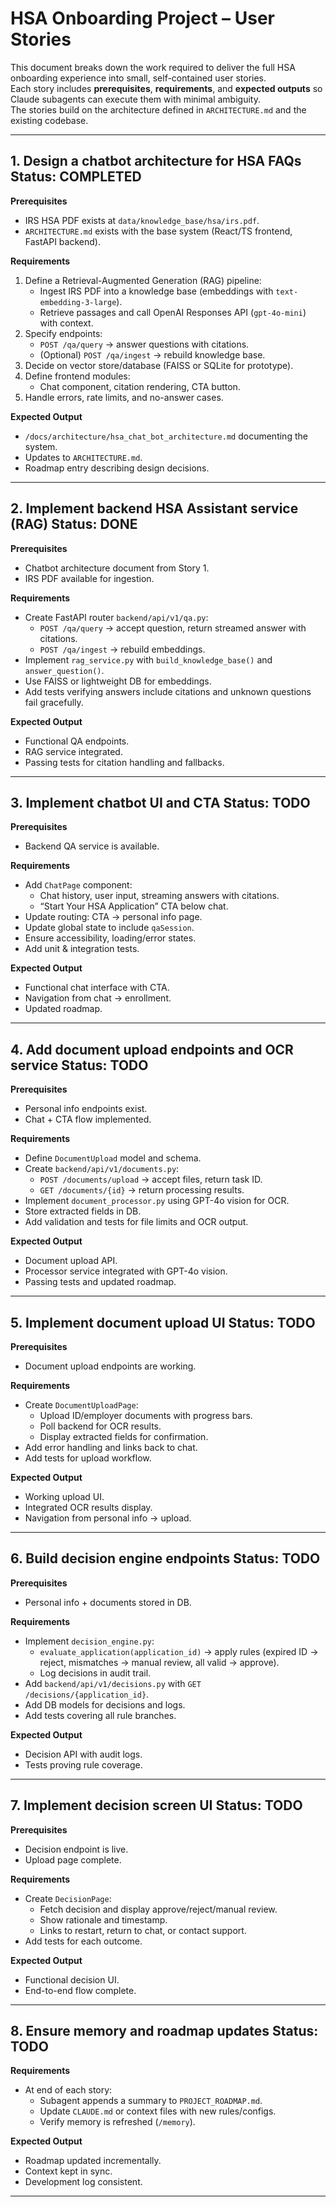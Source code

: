 # HSA Onboarding Project – User Stories

This document breaks down the work required to deliver the full HSA onboarding experience into small, self-contained user stories.  
Each story includes **prerequisites**, **requirements**, and **expected outputs** so Claude subagents can execute them with minimal ambiguity.  
The stories build on the architecture defined in `ARCHITECTURE.md` and the existing codebase.

---

## 1. Design a chatbot architecture for HSA FAQs  **Status:** COMPLETED

**Prerequisites**
- IRS HSA PDF exists at `data/knowledge_base/hsa/irs.pdf`.
- `ARCHITECTURE.md` exists with the base system (React/TS frontend, FastAPI backend).

**Requirements**
1. Define a Retrieval-Augmented Generation (RAG) pipeline:
    - Ingest IRS PDF into a knowledge base (embeddings with `text-embedding-3-large`).
    - Retrieve passages and call OpenAI Responses API (`gpt-4o-mini`) with context.
2. Specify endpoints:
    - `POST /qa/query` → answer questions with citations.
    - (Optional) `POST /qa/ingest` → rebuild knowledge base.
3. Decide on vector store/database (FAISS or SQLite for prototype).
4. Define frontend modules:
    - Chat component, citation rendering, CTA button.
5. Handle errors, rate limits, and no-answer cases.

**Expected Output**
- `/docs/architecture/hsa_chat_bot_architecture.md` documenting the system.
- Updates to `ARCHITECTURE.md`.
- Roadmap entry describing design decisions.

---

## 2. Implement backend HSA Assistant service (RAG) **Status:** DONE

**Prerequisites**
- Chatbot architecture document from Story 1.
- IRS PDF available for ingestion.

**Requirements**
- Create FastAPI router `backend/api/v1/qa.py`:
    - `POST /qa/query` → accept question, return streamed answer with citations.
    - `POST /qa/ingest` → rebuild embeddings.
- Implement `rag_service.py` with `build_knowledge_base()` and `answer_question()`.
- Use FAISS or lightweight DB for embeddings.
- Add tests verifying answers include citations and unknown questions fail gracefully.

**Expected Output**
- Functional QA endpoints.
- RAG service integrated.
- Passing tests for citation handling and fallbacks.

---

## 3. Implement chatbot UI and CTA **Status:** TODO

**Prerequisites**
- Backend QA service is available.

**Requirements**
- Add `ChatPage` component:
    - Chat history, user input, streaming answers with citations.
    - “Start Your HSA Application” CTA below chat.
- Update routing: CTA → personal info page.
- Update global state to include `qaSession`.
- Ensure accessibility, loading/error states.
- Add unit & integration tests.

**Expected Output**
- Functional chat interface with CTA.
- Navigation from chat → enrollment.
- Updated roadmap.

---

## 4. Add document upload endpoints and OCR service **Status:** TODO

**Prerequisites**
- Personal info endpoints exist.
- Chat + CTA flow implemented.

**Requirements**
- Define `DocumentUpload` model and schema.
- Create `backend/api/v1/documents.py`:
    - `POST /documents/upload` → accept files, return task ID.
    - `GET /documents/{id}` → return processing results.
- Implement `document_processor.py` using GPT-4o vision for OCR.
- Store extracted fields in DB.
- Add validation and tests for file limits and OCR output.

**Expected Output**
- Document upload API.
- Processor service integrated with GPT-4o vision.
- Passing tests and updated roadmap.

---

## 5. Implement document upload UI **Status:** TODO

**Prerequisites**
- Document upload endpoints are working.

**Requirements**
- Create `DocumentUploadPage`:
    - Upload ID/employer documents with progress bars.
    - Poll backend for OCR results.
    - Display extracted fields for confirmation.
- Add error handling and links back to chat.
- Add tests for upload workflow.

**Expected Output**
- Working upload UI.
- Integrated OCR results display.
- Navigation from personal info → upload.

---

## 6. Build decision engine endpoints **Status:** TODO

**Prerequisites**
- Personal info + documents stored in DB.

**Requirements**
- Implement `decision_engine.py`:
    - `evaluate_application(application_id)` → apply rules (expired ID → reject, mismatches → manual review, all valid → approve).
    - Log decisions in audit trail.
- Add `backend/api/v1/decisions.py` with `GET /decisions/{application_id}`.
- Add DB models for decisions and logs.
- Add tests covering all rule branches.

**Expected Output**
- Decision API with audit logs.
- Tests proving rule coverage.

---

## 7. Implement decision screen UI **Status:** TODO

**Prerequisites**
- Decision endpoint is live.
- Upload page complete.

**Requirements**
- Create `DecisionPage`:
    - Fetch decision and display approve/reject/manual review.
    - Show rationale and timestamp.
    - Links to restart, return to chat, or contact support.
- Add tests for each outcome.

**Expected Output**
- Functional decision UI.
- End-to-end flow complete.

---

## 8. Ensure memory and roadmap updates **Status:** TODO

**Requirements**
- At end of each story:
    - Subagent appends a summary to `PROJECT_ROADMAP.md`.
    - Update `CLAUDE.md` or context files with new rules/configs.
    - Verify memory is refreshed (`/memory`).

**Expected Output**
- Roadmap updated incrementally.
- Context kept in sync.
- Development log consistent.

---
